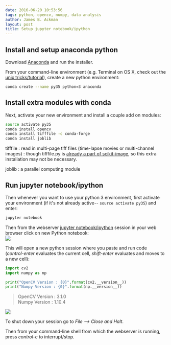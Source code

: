 ```yaml
---
date: 2016-06-20 10:53:56  
tags: python, opencv, numpy, data analysis  
author: James B. Ackman  
layout: post
title: Setup jupyter notebook/ipython  
---
```


## Install and setup anaconda python

Download [Anaconda](https://www.continuum.io/downloads) and run the installer.

From your command-line environment (e.g. Terminal on OS X, check out the [unix tricks/tutorial](https://gist.github.com/ackman678/6290329)), create a new python environment:

```bash
conda create --name py35 python=3 anaconda
```


## Install extra modules with conda

Next, activate your new environment and install a couple add on modules:  

```bash
source activate py35
conda install opencv
conda install tifffile -c conda-forge
conda install joblib
```

tifffile
: read in multi-page tiff files (time-lapse movies or multi-channel images)
: though tifffile.py is [already a part of scikit-image](https://github.com/scikit-image/scikit-image/blob/master/skimage/external/tifffile/tifffile.py), so this extra installation may not be necessary.

joblib
: a parallel computing module

## Run jupyter notebook/ipython

Then whenever you want to use your python 3 environment, first activate your environment (if it's not already active-- `source activate py35`) and enter: 

```bash
jupyter notebook
```

Then from the webserver [jupyter notebook/ipython](https://ipython.org/) session in your web browser click on new Python notebook:  
![]({{site.data_path}}/Screen_Shot_2016-06-20_at_11.16.24_AM.png)

This will open a new python session where you paste and run code (*control-enter* evaluates the current cell, *shift-enter* evaluates and moves to a new cell):  

```python
import cv2
import numpy as np

print("OpenCV Version : {0}".format(cv2.__version__))
print("Numpy Version : {0}".format(np.__version__))
```

>OpenCV Version : 3.1.0  
>Numpy Version : 1.10.4  


![]({{site.data_path}}/Screen_Shot_2016-06-20_at_11.13.40_AM.png)

To shut down your session go to *File --> Close and Halt*.

Then from your command-line shell from which the webserver is running, press *control-c* to interrupt/stop.

